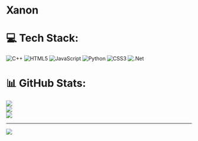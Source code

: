 # Xanon

# 💻 Tech Stack:
![C++](https://img.shields.io/badge/c++-%2300599C.svg?style=for-the-badge&logo=c%2B%2B&logoColor=white) ![HTML5](https://img.shields.io/badge/html5-%23E34F26.svg?style=for-the-badge&logo=html5&logoColor=white) ![JavaScript](https://img.shields.io/badge/javascript-%23323330.svg?style=for-the-badge&logo=javascript&logoColor=%23F7DF1E) ![Python](https://img.shields.io/badge/python-3670A0?style=for-the-badge&logo=python&logoColor=ffdd54) ![CSS3](https://img.shields.io/badge/css3-%231572B6.svg?style=for-the-badge&logo=css3&logoColor=white) ![.Net](https://img.shields.io/badge/.NET-5C2D91?style=for-the-badge&logo=.net&logoColor=white)
# 📊 GitHub Stats:
![](https://github-readme-stats.vercel.app/api?username=Xanon4ik&theme=dark&hide_border=false&include_all_commits=false&count_private=false)<br/>
![](https://nirzak-streak-stats.vercel.app/?user=Xanon4ik&theme=dark&hide_border=false)<br/>
![](https://github-readme-stats.vercel.app/api/top-langs/?username=Xanon4ik&theme=dark&hide_border=false&include_all_commits=false&count_private=false&layout=compact)

---
[![](https://visitcount.itsvg.in/api?id=Xanon4ik&icon=0&color=0)](https://visitcount.itsvg.in)

<!-- Proudly created with GPRM ( https://gprm.itsvg.in ) -->

